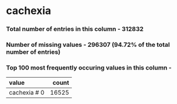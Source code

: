 
# cachexia

### Total number of entries in this column - 312832

### Number of missing values - 296307 (94.72% of the total number of entries)

### Top 100 most frequently occuring values in this column -

| value        |   count |
|:-------------|--------:|
| cachexia # 0 |   16525 |
